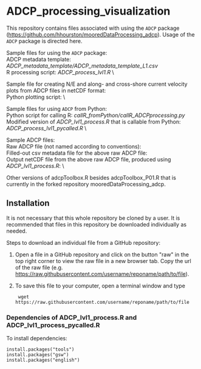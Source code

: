 # ADCP_processing_visualization
This repository contains files associated with using the `ADCP` package (https://github.com/hhourston/mooredDataProcessing_adcp). Usage of the `ADCP` package is directed here.

Sample files for using the `ADCP` package: \
    ADCP metadata template: *ADCP_metadata_template/ADCP_metadata_template_L1.csv* \
    R processing script: *ADCP_process_lvl1.R* \

Sample file for creating N/E and along- and cross-shore current velocity plots from ADCP files in netCDF format: \
    Python plotting script: \

Sample files for using `ADCP` from Python: \
    Python script for calling R: *callR_fromPython/callR_ADCPprocessing.py* \
    Modified version of *ADCP_lvl1_process.R* that is callable from Python: *ADCP_process_lvl1_pycalled.R* \

Sample ADCP files: \
    Raw ADCP file (not named according to conventions): \
    Filled-out csv metadata file for the above raw ADCP file: \
    Output netCDF file from the above raw ADCP file, produced using *ADCP_lvl1_process.R*: \

Other versions of adcpToolbox.R besides adcpToolbox_P01.R that is currently in the forked repository mooredDataProcessing_adcp.

## Installation
It is not necessary that this whole repository be cloned by a user. It is recommended that files in this repository be downloaded individually as needed.

Steps to download an individual file from a GitHub repository:
1. Open a file in a GitHub repository and click on the button "raw" in the top right corner to view the raw file in a new browser tab. Copy the url of the raw file (e.g. https://raw.githubusercontent.com/username/reponame/path/to/file).
2. To save this file to your computer, open a terminal window and type
    
        wget https://raw.githubusercontent.com/username/reponame/path/to/file
    
### Dependencies of ADCP_lvl1_process.R and ADCP_lvl1_process_pycalled.R
To install dependencies:

    install.packages("tools")
    install.packages("gsw")
    install.packages("english")
